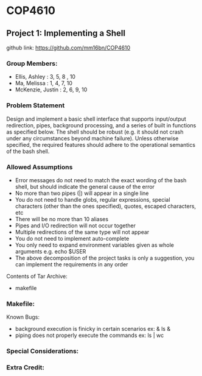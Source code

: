# COP4610

## Project 1: Implementing a Shell

github link: https://github.com/mm16bn/COP4610

### Group Members:
- Ellis, Ashley :  3, 5, 8 , 10
- Ma, Melissa :  1, 4, 7, 10
- McKenzie, Justin : 2, 6, 9, 10

### Problem Statement
Design and implement a basic shell interface that supports input/output redirection, pipes, background processing, and a series of built in functions as specified below. The shell should be robust (e.g. it should not crash under any circumstances beyond machine failure). Unless otherwise specified, the required features should adhere to the operational semantics of the bash shell.

### Allowed Assumptions
- Error messages do not need to match the exact wording of the bash shell, but should indicate the general cause of the error
- No more than two pipes (|) will appear in a single line
- You do not need to handle globs, regular expressions, special characters (other than the ones
specified), quotes, escaped characters, etc
- There will be no more than 10 aliases
- Pipes and I/O redirection will not occur together
- Multiple redirections of the same type will not appear
- You do not need to implement auto-complete
- You only need to expand environment variables given as whole arguments e.g. echo $USER
- The above decomposition of the project tasks is only a suggestion, you can implement the
requirements in any order

Contents of Tar Archive:
- makefile


### Makefile: 

Known Bugs:
- background execution is finicky in certain scenarios ex: & ls &
- piping does not properly execute the commands ex: ls | wc
### Special Considerations: 

### Extra Credit: 

